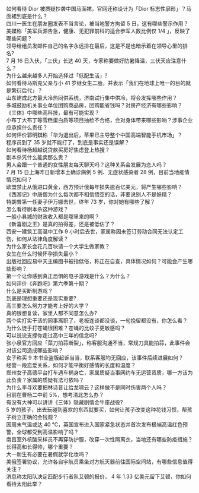 如何看待 Dior 被质疑抄袭中国马面裙，官网还称设计为「Dior 标志性廓形」？马面裙到底是什么？  
四川一医生在朋友圈发表不当言论，被当地警方拘留 5 日，这有哪些警示作用？  
美媒称「美军兵源告急，健康、无犯罪前科的适合参军人数比例仅 1/4 」，反映了哪些问题？  
领导给组员发邮件自己的名字永远排在最后，这是不是也暗示着在领导心里的排名?  
7 月 16 日入伏，「三伏」长达 40 天，专家称要做好防暑降温，三伏天应注意什么？  
为什么越来越多人开始选择过「低配生活」?  
如何看待马斯克父亲与小 41 岁继女生二胎，并表示「我们在地球上唯一的目的就是繁衍后代」？  
山东建成北方最大冷热同供系统，济南试行集中供冷，将会发挥哪些作用？  
多城鼓励机关事业单位团购商品房，团购能省钱吗？对房产经济有哪些影响？  
《三体》中哪些高科技，最有可能实现？  
小布丁大布丁等雪糕蛋白质等项目抽检不合格，会对身体带来哪些影响？涉事企业应承担什么责任？  
如何评价郭明錤称「华为退出后，苹果已主导整个中国高端智能手机市场」？  
程序员到了 35 岁就不能打了，到底是事实还是误解？  
如何看待杨超越说贷款买房好焦虑登上热搜？  
剧本杀凭什么能卖那么贵？  
男人会跟一个普通的女性朋友每天聊天吗？这种关系会发展为恋人吗？  
7 月 15 日上海昨日新增本土确诊病例 5 例、无症状感染者 28 例，目前当地疫情情况如何？  
欧盟禁止从俄进口黄金，西方预计俄每年损失逾百亿美元，将产生哪些影响？  
《西游记》中唐僧为什么每次都不相信悟空的话，非要说别人不是妖精？  
特朗普第一任妻子伊万娜去世，终年 73 岁，你对她有哪些了解？  
怎么看待剧本杀这种游戏？  
一般小县城的财政收入都是哪里来的啊？  
《新喜剧之王》是真的拍得差，还是被低估了？  
西安一建筑工高温中工作 9 小时后去世，家属称因未签订劳动合同无法认定工伤，如何从法律角度解读？  
为什么家长会花几百块请一个大学生做家教？  
女生在什么时候怀孕损失最小？  
出版社回应易中天主编图书被指低俗，称正在自查，具体情况如何？可能会产生哪些影响？  
第一个让你感到真正恐惧的电子游戏是什么？为什么？  
如何评价《奔跑吧》第六季第十期？  
什么是买断制游戏？  
到底是理想重要还是现实重要?  
高三要怎么努力才能考上好的大学？  
真的很想复读，家里人都不同意怎么办?  
两个实打实干活的同事离职了，老板连谈都没谈，一句挽留都没有，你怎么看？  
为什么徒手打苍蝇很困难？苍蝇的比蚊子更敏感吗？  
可以说说支撑你走过高中三年的信念吗?  
张小泉官方回应「菜刀拍蒜断裂」，称客服沟通不当，常规刀具能拍蒜，此事件会对该公司造成哪些影响？  
女子称买 9 本书全盗版起诉当当，联系客服均无回应，该事件后续进展如何？  
经营一段恋爱关系，如何才能平衡好感情的长度和温度？  
郑州女子高德平台打车遇车祸身亡，家属质疑当事网约车无运营资质，哪一方该为此负责？家属的质疑有法可依吗？  
为什么李寻欢要把林诗音让给龙啸云？这样做不是同时伤害两个人吗？  
目前在曹杨二中前 5%，想考清北怎么办？  
有没有大神可以讲讲《三体》隐藏剧情金牛座战役?  
5 岁的孩子，出去玩碰到喜欢的东西就要买，如何让孩子改变这种花钱习惯，帮孩子树立正确的金钱观？  
因周末气温或达 40 ℃，英国宣布进入国家紧急状态并首次发布极端高温红色预警，全球都受到高温影响了吗？  
南昌室外核酸采样员不再穿防护服，改穿一次性隔离衣，当地还有哪些防疫措施？  
长得高和长得帅，哪个重要？  
大一新生有必要在暑假就学化妆吗？  
美俄签署协议，允许各自宇航员乘坐对方航天器前往国际空间站，有哪些信息值得关注？  
消息称太阳队决定匹配步行者队艾顿的报价， 4 年 1.33 亿美元留下艾顿，你如何看待太阳此举？  
